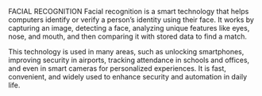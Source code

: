 FACIAL RECOGNITION Facial recognition is a smart technology that helps computers identify or verify a person’s identity using their face. It works by capturing an image, detecting a face, analyzing unique features like eyes, nose, and mouth, and then comparing it with stored data to find a match.

This technology is used in many areas, such as unlocking smartphones, improving security in airports, tracking attendance in schools and offices, and even in smart cameras for personalized experiences. It is fast, convenient, and widely used to enhance security and automation in daily life.
